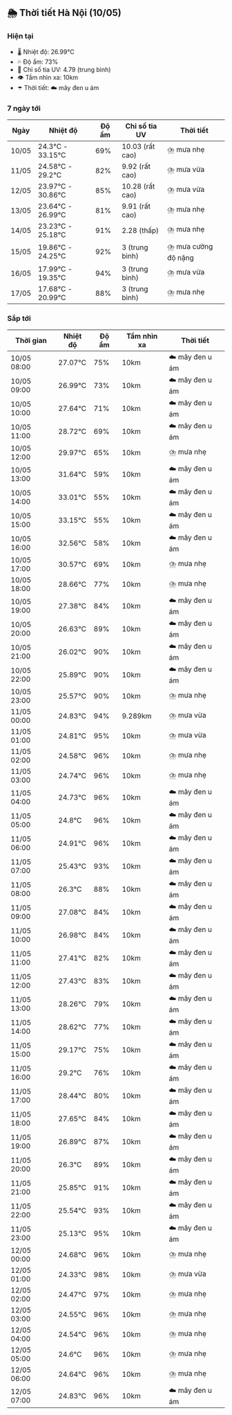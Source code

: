 ## 🌦️ Thời tiết Hà Nội (10/05)

### Hiện tại

- 🌡️ Nhiệt độ: 26.99℃
- 💦 Độ ẩm: 73%
- 🌟 Chỉ số tia UV: 4.79 (trung bình)
- 👁️ Tầm nhìn xa: 10km
- ☂️ Thời tiết: ☁️ mây đen u ám

### 7 ngày tới

| Ngày | Nhiệt độ | Độ ẩm | Chỉ số tia UV | Thời tiết |
| --- | --- | --- | --- | --- |
| 10/05 | 24.3℃ - 33.15℃ | 69% | 10.03 (rất cao) | ⛈️ mưa nhẹ |
| 11/05 | 24.58℃ - 29.2℃ | 82% | 9.92 (rất cao) | ⛈️ mưa vừa |
| 12/05 | 23.97℃ - 30.86℃ | 85% | 10.28 (rất cao) | ⛈️ mưa vừa |
| 13/05 | 23.64℃ - 26.99℃ | 81% | 9.91 (rất cao) | ⛈️ mưa nhẹ |
| 14/05 | 23.23℃ - 25.18℃ | 91% | 2.28 (thấp) | ⛈️ mưa nhẹ |
| 15/05 | 19.86℃ - 24.25℃ | 92% | 3 (trung bình) | ⛈️ mưa cường độ nặng |
| 16/05 | 17.99℃ - 19.35℃ | 94% | 3 (trung bình) | ⛈️ mưa vừa |
| 17/05 | 17.68℃ - 20.99℃ | 88% | 3 (trung bình) | ⛈️ mưa nhẹ |

### Sắp tới

| Thời gian | Nhiệt độ | Độ ẩm | Tầm nhìn xa | Thời tiết |
| --- | --- | --- | --- | --- |
| 10/05 08:00 | 27.07℃ | 75% | 10km | ☁️ mây đen u ám |
| 10/05 09:00 | 26.99℃ | 73% | 10km | ☁️ mây đen u ám |
| 10/05 10:00 | 27.64℃ | 71% | 10km | ☁️ mây đen u ám |
| 10/05 11:00 | 28.72℃ | 69% | 10km | ☁️ mây đen u ám |
| 10/05 12:00 | 29.97℃ | 65% | 10km | ⛈️ mưa nhẹ |
| 10/05 13:00 | 31.64℃ | 59% | 10km | ☁️ mây đen u ám |
| 10/05 14:00 | 33.01℃ | 55% | 10km | ☁️ mây đen u ám |
| 10/05 15:00 | 33.15℃ | 55% | 10km | ☁️ mây đen u ám |
| 10/05 16:00 | 32.56℃ | 58% | 10km | ☁️ mây đen u ám |
| 10/05 17:00 | 30.57℃ | 69% | 10km | ⛈️ mưa nhẹ |
| 10/05 18:00 | 28.66℃ | 77% | 10km | ⛈️ mưa nhẹ |
| 10/05 19:00 | 27.38℃ | 84% | 10km | ☁️ mây đen u ám |
| 10/05 20:00 | 26.63℃ | 89% | 10km | ☁️ mây đen u ám |
| 10/05 21:00 | 26.02℃ | 90% | 10km | ☁️ mây đen u ám |
| 10/05 22:00 | 25.89℃ | 90% | 10km | ☁️ mây đen u ám |
| 10/05 23:00 | 25.57℃ | 90% | 10km | ⛈️ mưa nhẹ |
| 11/05 00:00 | 24.83℃ | 94% | 9.289km | ⛈️ mưa vừa |
| 11/05 01:00 | 24.81℃ | 95% | 10km | ⛈️ mưa vừa |
| 11/05 02:00 | 24.58℃ | 96% | 10km | ⛈️ mưa nhẹ |
| 11/05 03:00 | 24.74℃ | 96% | 10km | ⛈️ mưa nhẹ |
| 11/05 04:00 | 24.73℃ | 96% | 10km | ☁️ mây đen u ám |
| 11/05 05:00 | 24.8℃ | 96% | 10km | ☁️ mây đen u ám |
| 11/05 06:00 | 24.91℃ | 96% | 10km | ☁️ mây đen u ám |
| 11/05 07:00 | 25.43℃ | 93% | 10km | ☁️ mây đen u ám |
| 11/05 08:00 | 26.3℃ | 88% | 10km | ☁️ mây đen u ám |
| 11/05 09:00 | 27.08℃ | 84% | 10km | ☁️ mây đen u ám |
| 11/05 10:00 | 26.98℃ | 84% | 10km | ☁️ mây đen u ám |
| 11/05 11:00 | 27.41℃ | 82% | 10km | ☁️ mây đen u ám |
| 11/05 12:00 | 27.43℃ | 83% | 10km | ☁️ mây đen u ám |
| 11/05 13:00 | 28.26℃ | 79% | 10km | ☁️ mây đen u ám |
| 11/05 14:00 | 28.62℃ | 77% | 10km | ☁️ mây đen u ám |
| 11/05 15:00 | 29.17℃ | 75% | 10km | ☁️ mây đen u ám |
| 11/05 16:00 | 29.2℃ | 76% | 10km | ☁️ mây đen u ám |
| 11/05 17:00 | 28.44℃ | 80% | 10km | ☁️ mây đen u ám |
| 11/05 18:00 | 27.65℃ | 84% | 10km | ☁️ mây đen u ám |
| 11/05 19:00 | 26.89℃ | 87% | 10km | ☁️ mây đen u ám |
| 11/05 20:00 | 26.3℃ | 89% | 10km | ☁️ mây đen u ám |
| 11/05 21:00 | 25.85℃ | 91% | 10km | ☁️ mây đen u ám |
| 11/05 22:00 | 25.54℃ | 93% | 10km | ☁️ mây đen u ám |
| 11/05 23:00 | 25.13℃ | 95% | 10km | ☁️ mây đen u ám |
| 12/05 00:00 | 24.68℃ | 96% | 10km | ⛈️ mưa nhẹ |
| 12/05 01:00 | 24.33℃ | 98% | 10km | ⛈️ mưa vừa |
| 12/05 02:00 | 24.47℃ | 97% | 10km | ⛈️ mưa nhẹ |
| 12/05 03:00 | 24.55℃ | 96% | 10km | ⛈️ mưa nhẹ |
| 12/05 04:00 | 24.54℃ | 96% | 10km | ⛈️ mưa nhẹ |
| 12/05 05:00 | 24.6℃ | 96% | 10km | ⛈️ mưa nhẹ |
| 12/05 06:00 | 24.64℃ | 96% | 10km | ⛈️ mưa nhẹ |
| 12/05 07:00 | 24.83℃ | 96% | 10km | ☁️ mây đen u ám |
